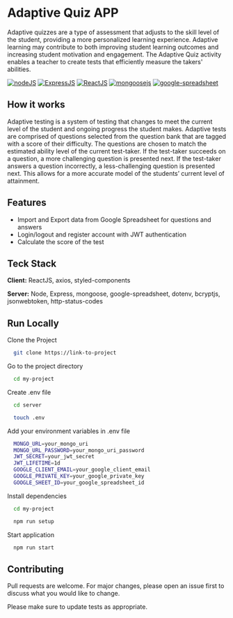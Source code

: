 # Adaptive Quiz APP

Adaptive quizzes are a type of assessment that adjusts to the skill level of the student, providing a more personalized learning experience. Adaptive learning may contribute to both improving student learning outcomes and increasing student motivation and engagement. The Adaptive Quiz activity enables a teacher to create tests that efficiently measure the takers' abilities.

[![nodeJS](https://img.shields.io/badge/nodeJS-16.15.1-blue)](https://nodejs.org/en/) [![ExpressJS](https://img.shields.io/badge/ExpressJS-4.18.2-red)](https://expressjs.com/) [![ReactJS](https://img.shields.io/badge/ReactJS-18.2-orange)](https://reactjs.org/) [![mongoosejs](https://img.shields.io/badge/mongoose-6.9.2-blue)](https://mongoosejs.com/) [![google-spreadsheet](https://img.shields.io/badge/googleSpreadsheet-3.3.0-pink)](https://mongoosejs.com/)

## How it works

Adaptive testing is a system of testing that changes to meet the current level of the student and ongoing progress the student makes. Adaptive tests are comprised of questions selected from the question bank that are tagged with a score of their difficulty. The questions are chosen to match the estimated ability level of the current test-taker. If the test-taker succeeds on a question, a more challenging question is presented next. If the test-taker answers a question incorrectly, a less-challenging question is presented next. This allows for a more accurate model of the students’ current level of attainment.

## Features

- Import and Export data from Google Spreadsheet for questions and answers
- Login/logout and register account with JWT authentication
- Calculate the score of the test

## Teck Stack

**Client:** ReactJS, axios, styled-components

**Server:** Node, Express, mongoose, google-spreadsheet, dotenv, bcryptjs, jsonwebtoken, http-status-codes

## Run Locally

Clone the Project

```bash
  git clone https://link-to-project
```

Go to the project directory

```bash
  cd my-project
```

Create .env file

```bash
  cd server
```

```bash
  touch .env
```

Add your environment variables in .env file

```bash
  MONGO_URL=your_mongo_uri
  MONGO_URL_PASSWORD=your_mongo_uri_password
  JWT_SECRET=your_jwt_secret
  JWT_LIFETIME=1d
  GOOGLE_CLIENT_EMAIL=your_google_client_email
  GOOGLE_PRIVATE_KEY=your_google_private_key
  GOOGLE_SHEET_ID=your_google_spreadsheet_id
```

Install dependencies

```bash
  cd my-project
```

```bash
  npm run setup
```

Start application

```bash
  npm run start
```

## Contributing

Pull requests are welcome. For major changes, please open an issue first to discuss what you would like to change.

Please make sure to update tests as appropriate.

